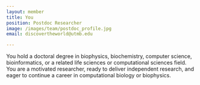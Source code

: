```yaml
---
layout: member
title: You
position: Postdoc Researcher
image: /images/team/postdoc_profile.jpg
email: discovertheworld@utmb.edu

---
```


You hold a doctoral degree in biophysics, biochemistry, computer science, bioinformatics, or a related life sciences or computational sciences field. You are a motivated researcher, ready to deliver independent research, and eager to continue a career in computational biology or biophysics.

